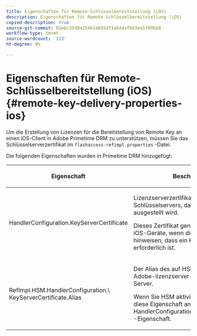 ```yaml
---
title: Eigenschaften für Remote-Schlüsselbereitstellung (iOS)
description: Eigenschaften für Remote-Schlüsselbereitstellung (iOS)
copied-description: true
source-git-commit: 02ebc3548a254b2a6554f1ab34afbb3ea5f09bb8
workflow-type: tm+mt
source-wordcount: '113'
ht-degree: 0%

---
```


# Eigenschaften für Remote-Schlüsselbereitstellung (iOS){#remote-key-delivery-properties-ios}

Um die Erstellung von Lizenzen für die Bereitstellung von Remote Key an einen iOS-Client in Adobe Primetime DRM zu unterstützen, müssen Sie das Schlüsselserverzertifikat im `flashaccess-refimpl.properties` -Datei.

Die folgenden Eigenschaften wurden in Primetime DRM hinzugefügt:

<table frame="all" colsep="1" rowsep="1" class="+ topic/table adobe-d/table " id="table_xz2_lwy_n4"> 
 <thead class="- topic/thead "> 
  <tr rowsep="1" class="- topic/row "> 
   <th colname="1" class="- topic/entry entry"> <p class="- topic/p ">Eigenschaft </p> </th> 
   <th colname="2" class="- topic/entry entry"> <p class="- topic/p ">Beschreibung </p> </th> 
  </tr> 
 </thead>
 <tbody class="- topic/tbody "> 
  <tr rowsep="1" class="- topic/row "> 
   <td colname="1" class="- topic/entry "><span class="codeph"> HandlerConfiguration.KeyServerCertificate</span> </td> 
   <td colname="2" class="- topic/entry "> <p>Lizenzserverzertifikat des Schlüsselservers, das von Adobe ausgestellt wird. </p> <p>Dieses Zertifikat generiert Lizenzen für iOS-Geräte, wenn die Metadaten darauf hinweisen, dass ein Key Server erforderlich ist. </p> </td> 
  </tr> 
  <tr rowsep="0" class="- topic/row "> 
   <td colname="1" class="- topic/entry "><span class="codeph"> RefImpl.HSM.HandlerConfiguration.\ KeyServerCertificate.Alias</span> </td> 
   <td colname="2" class="- topic/entry "> <p>Der Alias des auf HSM gespeicherten Adobe-lizenzserver-Zertifikats eines Key Server. </p> <p>Wenn Sie HSM aktivieren, können Sie diese Eigenschaft anstelle der <span class="codeph"> HandlerConfiguration.KeyServerCertificate</span> -Eigenschaft. </p> </td> 
  </tr> 
 </tbody> 
</table>
